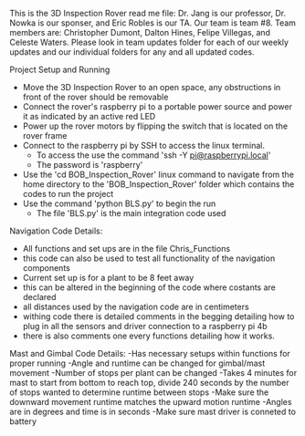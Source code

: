 This is the 3D Inspection Rover read me file:
Dr. Jang is our professor, Dr. Nowka is our sponser, and Eric Robles is our TA.
Our team is team #8. Team members are: Christopher Dumont, Dalton Hines, Felipe Villegas, and Celeste Waters.
Please look in team updates folder for each of our weekly updates and our individual folders for any and all updated codes.

Project Setup and Running
- Move the 3D Inspection Rover to an open space, any obstructions in front of the rover should be removable
- Connect the rover's raspberry pi to a portable power source and power it as indicated by an active red LED
- Power up the rover motors by flipping the switch that is located on the rover frame
- Connect to the raspberry pi by SSH to access the linux terminal.
    - To access the use the command 'ssh -Y pi@raspberrypi.local'
    - The password is 'raspberry'
- Use the 'cd BOB_Inspection_Rover' linux command to navigate from the home directory to the 'BOB_Inspection_Rover' folder which contains the codes to run the project
- Use the command 'python BLS.py' to begin the run
    - The file 'BLS.py' is the main integration code used


Navigation Code Details:
- All functions and set ups are in the file Chris_Functions
- this code can also be used to test all functionality of the navigation components
- Current set up is for a plant to be 8 feet away
-   this can be altered in the beginning of the code where costants are declared
- all distances used by the navigation code are in centimeters
-   withing code there is detailed comments in the begging detailing how to plug in all the sensors and driver connection to a raspberry pi 4b
- there is also comments one every functions detailing how it works.

Mast and Gimbal Code Details:
-Has necessary setups within functions for proper running
-Angle and runtime can be changed for gimbal/mast movement
-Number of stops per plant can be changed
-Takes 4 minutes for mast to start from bottom to reach top, divide 240 seconds by the number of stops wanted to determine runtime between stops
-Make sure the downward movement runtime matches the upward motion runtime
-Angles are in degrees and time is in seconds
-Make sure mast driver is conneted to battery

